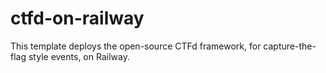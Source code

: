 # ctfd-on-railway
This template deploys the open-source CTFd framework, for capture-the-flag style events, on Railway.
